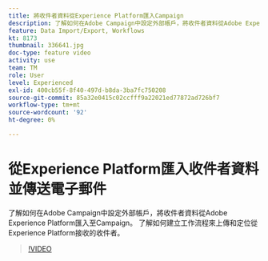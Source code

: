 ```yaml
---
title: 將收件者資料從Experience Platform匯入Campaign
description: 了解如何在Adobe Campaign中設定外部帳戶，將收件者資料從Adobe Experience Platform匯入至Campaign。 了解如何建立工作流程來上傳和定位從Experience Platform接收的收件者。
feature: Data Import/Export, Workflows
kt: 8173
thumbnail: 336641.jpg
doc-type: feature video
activity: use
team: TM
role: User
level: Experienced
exl-id: 400cb55f-8f40-497d-b8da-3ba7fc750208
source-git-commit: 85a32e0415c02ccfff9a22021ed77872ad726bf7
workflow-type: tm+mt
source-wordcount: '92'
ht-degree: 0%

---
```


# 從Experience Platform匯入收件者資料並傳送電子郵件

了解如何在Adobe Campaign中設定外部帳戶，將收件者資料從Adobe Experience Platform匯入至Campaign。 了解如何建立工作流程來上傳和定位從Experience Platform接收的收件者。

>[!VIDEO](https://video.tv.adobe.com/v/336641?quality=12)
